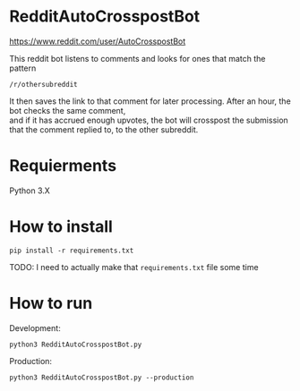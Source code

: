 # RedditAutoCrosspostBot

https://www.reddit.com/user/AutoCrosspostBot

This reddit bot listens to comments and looks for ones that match the pattern 

`/r/othersubreddit`

It then saves the link to that comment for later processing.
After an hour, the bot checks the same comment,  
and if it has accrued enough upvotes, the bot will crosspost the submission that the comment replied to, to the other subreddit.

# Requierments
Python 3.X

# How to install

`pip install -r requirements.txt`

TODO: I need to actually make that `requirements.txt` file some time

# How to run
Development:

`python3 RedditAutoCrosspostBot.py`

Production:

`python3 RedditAutoCrosspostBot.py --production`
